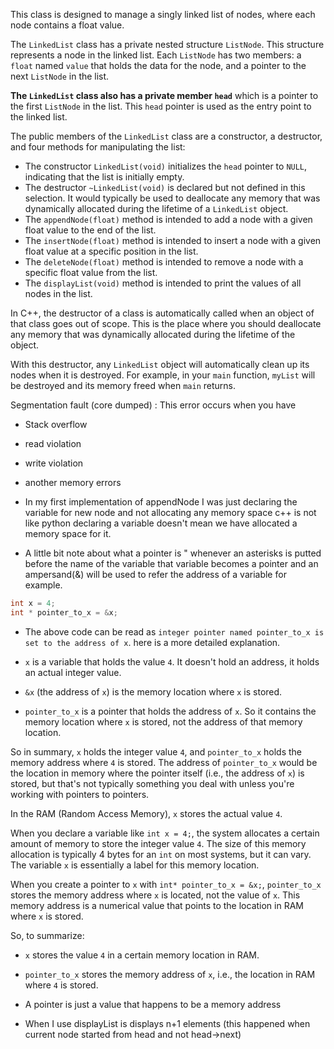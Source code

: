 This class is designed to manage a singly linked list of nodes, where each node contains a float value.

The `LinkedList` class has a private nested structure `ListNode`. This structure represents a node in the linked list. Each `ListNode` has two members: a `float` named `value` that holds the data for the node, and a pointer to the next `ListNode` in the list.

**The `LinkedList` class also has a private member `head`** which is a pointer to the first `ListNode` in the list. This `head` pointer is used as the entry point to the linked list.

The public members of the `LinkedList` class are a constructor, a destructor, and four methods for manipulating the list:

- The constructor `LinkedList(void)` initializes the `head` pointer to `NULL`, indicating that the list is initially empty.
- The destructor `~LinkedList(void)` is declared but not defined in this selection. It would typically be used to deallocate any memory that was dynamically allocated during the lifetime of a `LinkedList` object.
- The `appendNode(float)` method is intended to add a node with a given float value to the end of the list.
- The `insertNode(float)` method is intended to insert a node with a given float value at a specific position in the list.
- The `deleteNode(float)` method is intended to remove a node with a specific float value from the list.
- The `displayList(void)` method is intended to print the values of all nodes in the list.

In C++, the destructor of a class is automatically called when an object of that class goes out of scope. This is the place where you should deallocate any memory that was dynamically allocated during the lifetime of the object.

With this destructor, any `LinkedList` object will automatically clean up its nodes when it is destroyed. For example, in your `main` function, `myList` will be destroyed and its memory freed when `main` returns.

Segmentation fault (core dumped) : This error occurs when you have

- Stack overflow
- read violation
- write violation
- another memory errors

- In my first implementation of appendNode I was just declaring the variable for new node and not allocating any memory space c++ is not like python declaring a variable doesn't mean we have allocated a memory space for it.
- A little bit note about what a pointer is " whenever an asterisks is putted before the name of the variable that variable becomes a pointer and an ampersand(&) will be used to refer the address of a variable for example.

```c++
int x = 4;
int * pointer_to_x = &x;
```
- The above code can be read as `integer pointer named pointer_to_x is set to the address of x`. here is a more detailed explanation. 

- `x` is a variable that holds the value `4`. It doesn't hold an address, it holds an actual integer value.

- `&x` (the address of `x`) is the memory location where `x` is stored.

- `pointer_to_x` is a pointer that holds the address of `x`. So it contains the memory location where `x` is stored, not the address of that memory location.

So in summary, `x` holds the integer value `4`, and `pointer_to_x` holds the memory address where `4` is stored. The address of `pointer_to_x` would be the location in memory where the pointer itself (i.e., the address of `x`) is stored, but that's not typically something you deal with unless you're working with pointers to pointers.

In the RAM (Random Access Memory), `x` stores the actual value `4`. 

When you declare a variable like `int x = 4;`, the system allocates a certain amount of memory to store the integer value `4`. The size of this memory allocation is typically 4 bytes for an `int` on most systems, but it can vary. The variable `x` is essentially a label for this memory location.

When you create a pointer to `x` with `int* pointer_to_x = &x;`, `pointer_to_x` stores the memory address where `x` is located, not the value of `x`. This memory address is a numerical value that points to the location in RAM where `x` is stored.

So, to summarize:

- `x` stores the value `4` in a certain memory location in RAM.
- `pointer_to_x` stores the memory address of `x`, i.e., the location in RAM where `4` is stored.

- A pointer is just a value that happens to be a memory address
  
- When I use displayList is displays n+1 elements (this happened when current node started from head and not head->next)


